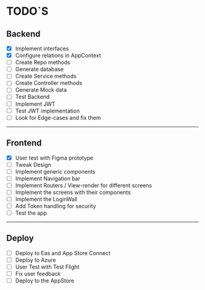 # TODO`S

## Backend

- [x] Implement interfaces
- [x] Configure relations in AppContext
- [ ] Create Repo methods
- [ ] Generate database
- [ ] Create Service methods
- [ ] Create Controller methods
- [ ] Generate Mock data
- [ ] Test Backend
- [ ] Implement JWT
- [ ] Test JWT implementation
- [ ] Look for Edge-cases and fix them

<hr />

## Frontend

- [x] User test with Figma prototype
- [ ] Tweak Design
- [ ] Implement generic components
- [ ] Implement Navigation bar
- [ ] Implement Routers / View-render for different screens
- [ ] Implement the screens with their components
- [ ] Implement the LoginWall
- [ ] Add Token handling for security
- [ ] Test the app

<hr />

## Deploy

- [ ] Deploy to Eas and App Store Connect
- [ ] Deploy to Azure
- [ ] User Test with Test Flight
- [ ] Fix user feedback
- [ ] Deploy to the AppStore
